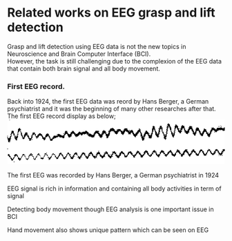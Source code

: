 # Related works on EEG grasp and lift detection

 Grasp and lift detection using EEG data is not the new topics in Neuroscience and Brain Computer Interface (BCI).  <br />
 However, the task is still challenging due to the complexion of the EEG data that contain both brain signal and all body movement. <br />

### First EEG record. 
Back into 1924, the first EEG data was reord by Hans Berger, a German psychiatrist and it was the beginning of many other researches after that. <br />
The first EEG record display as below;
![](imgs/The-first-EEG-record.png)


The first EEG was recorded by Hans Berger, a German psychiatrist in 1924

EEG signal is rich in information and containing all body activities in term of signal

Detecting body movement though EEG analysis is one important issue in BCI

Hand movement also shows unique pattern which can be seen on EEG
